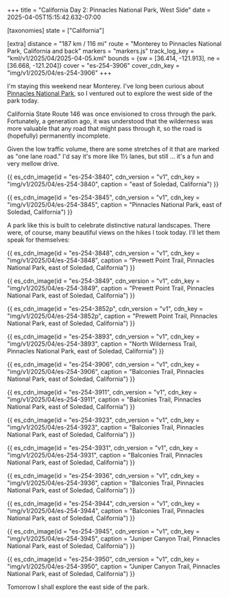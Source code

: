 +++
title = "California Day 2: Pinnacles National Park, West Side"
date = 2025-04-05T15:15:42.632-07:00

[taxonomies]
state = ["California"]

[extra]
distance = "187 km / 116 mi"
route = "Monterey to Pinnacles National Park, California and back"
markers = "markers.js"
track_log_key = "kml/v1/2025/04/2025-04-05.kml"
bounds = {sw = [36.414, -121.913], ne = [36.668, -121.204]}
cover = "es-254-3906"
cover_cdn_key = "img/v1/2025/04/es-254-3906"
+++

I'm staying this weekend near Monterey. I've long been curious about [Pinnacles National Park](https://www.nps.gov/pinn/index.htm), so I ventured out to explore the west side of the park today.

<!-- more -->

California State Route 146 was once envisioned to cross through the park. Fortunately, a generation ago, it was understood that the wilderness was more valuable that any road that might pass through it, so the road is (hopefully) permanently incomplete.

Given the low traffic volume, there are some stretches of it that are marked as "one lane road." I'd say it's more like 1½ lanes, but still ... it's a fun and very mellow drive.

{{ es_cdn_image(id = "es-254-3840", cdn_version = "v1", cdn_key = "img/v1/2025/04/es-254-3840", caption = "east of Soledad, California") }}

{{ es_cdn_image(id = "es-254-3845", cdn_version = "v1", cdn_key = "img/v1/2025/04/es-254-3845", caption = "Pinnacles National Park, east of Soledad, California") }}

A park like this is built to celebrate distinctive natural landscapes. There were, of course, many beautiful views on the hikes I took today. I'll let them speak for themselves:

{{ es_cdn_image(id = "es-254-3848", cdn_version = "v1", cdn_key = "img/v1/2025/04/es-254-3848", caption = "Prewett Point Trail, Pinnacles National Park, east of Soledad, California") }}

{{ es_cdn_image(id = "es-254-3849", cdn_version = "v1", cdn_key = "img/v1/2025/04/es-254-3849", caption = "Prewett Point Trail, Pinnacles National Park, east of Soledad, California") }}

{{ es_cdn_image(id = "es-254-3852p", cdn_version = "v1", cdn_key = "img/v1/2025/04/es-254-3852p", caption = "Prewett Point Trail, Pinnacles National Park, east of Soledad, California") }}

{{ es_cdn_image(id = "es-254-3893", cdn_version = "v1", cdn_key = "img/v1/2025/04/es-254-3893", caption = "North Wilderness Trail, Pinnacles National Park, east of Soledad, California") }}

{{ es_cdn_image(id = "es-254-3906", cdn_version = "v1", cdn_key = "img/v1/2025/04/es-254-3906", caption = "Balconies Trail, Pinnacles National Park, east of Soledad, California") }}

{{ es_cdn_image(id = "es-254-3911", cdn_version = "v1", cdn_key = "img/v1/2025/04/es-254-3911", caption = "Balconies Trail, Pinnacles National Park, east of Soledad, California") }}

{{ es_cdn_image(id = "es-254-3923", cdn_version = "v1", cdn_key = "img/v1/2025/04/es-254-3923", caption = "Balconies Trail, Pinnacles National Park, east of Soledad, California") }}

{{ es_cdn_image(id = "es-254-3931", cdn_version = "v1", cdn_key = "img/v1/2025/04/es-254-3931", caption = "Balconies Trail, Pinnacles National Park, east of Soledad, California") }}

{{ es_cdn_image(id = "es-254-3936", cdn_version = "v1", cdn_key = "img/v1/2025/04/es-254-3936", caption = "Balconies Trail, Pinnacles National Park, east of Soledad, California") }}

{{ es_cdn_image(id = "es-254-3944", cdn_version = "v1", cdn_key = "img/v1/2025/04/es-254-3944", caption = "Balconies Trail, Pinnacles National Park, east of Soledad, California") }}

{{ es_cdn_image(id = "es-254-3945", cdn_version = "v1", cdn_key = "img/v1/2025/04/es-254-3945", caption = "Juniper Canyon Trail, Pinnacles National Park, east of Soledad, California") }}

{{ es_cdn_image(id = "es-254-3950", cdn_version = "v1", cdn_key = "img/v1/2025/04/es-254-3950", caption = "Juniper Canyon Trail, Pinnacles National Park, east of Soledad, California") }}

Tomorrow I shall explore the east side of the park.

